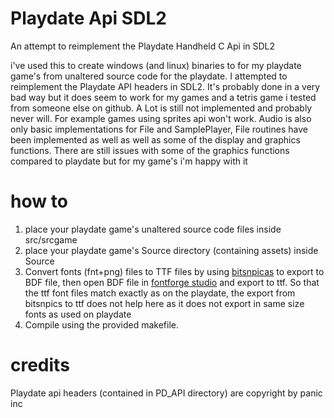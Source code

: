 # Playdate Api SDL2
An attempt to reimplement the Playdate Handheld C Api in SDL2

i've used this to create windows (and linux) binaries to for my playdate game's from unaltered source code for the playdate. I attempted to reimplement the Playdate API headers in SDL2. It's probably done in a very bad way but it does seem to work for my games and a tetris game i tested from someone else on github. A Lot is still not implemented and probably never will. For example games using sprites api won't work. Audio is also only basic implementations for File and SamplePlayer, File routines have been implemented as well as well as some of the display and graphics functions. There are still issues with some of the graphics functions compared to playdate but for my game's i'm happy with it

# how to
1. place your playdate game's unaltered source code files inside src/srcgame
2. place your playdate game's Source directory (containing assets) inside Source
3. Convert fonts (fnt+png) files to TTF files by using [bitsnpicas](https://github.com/kreativekorp/bitsnpicas) to export to BDF file, then open BDF file in [fontforge studio](https://fontforge.org/en-US/) and export to ttf. So that the ttf font files match exactly as on the playdate, the export from bitsnpics to ttf does not help here as it does not export in same size fonts as used on playdate
4. Compile using the provided makefile.

# credits
Playdate api headers (contained in PD_API directory) are copyright by panic inc



